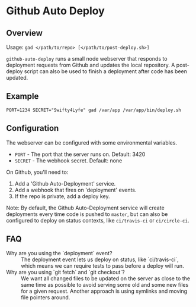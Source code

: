 # Github Auto Deploy

## Overview

Usage: `gad </path/to/repo> [</path/to/post-deploy.sh>]`

`github-auto-deploy` runs a small node webserver that responds to deployment requests from Github and updates the local repository.
A post-deploy script can also be used to finish a deployment after code has been updated.

## Example

```
PORT=1234 SECRET="Swifty4Lyfe" gad /var/app /var/app/bin/deploy.sh
```

## Configuration

The webserver can be configured with some environmental variables.

* `PORT` - The port that the server runs on. Default: 3420
* `SECRET` - The webhook secret. Default: none

On Github, you'll need to:

1. Add a 'Github Auto-Deployment' service.
2. Add a webhook that fires on 'deployment' events.
3. If the repo is private, add a deploy key.

Note: By default, the Github Auto-Deployment service will create deployments every time code is pushed to `master`, but can also be configured to deploy on status contexts, like `ci/travis-ci` or `ci/circle-ci`.

## FAQ

<dl>
  <dt>Why are you using the `deployment` event?</dt>
  <dd>The deployment event lets us deploy on status, like `ci/travis-ci`, which means we can require tests to pass before a deploy will run.</dd>
  
  <dt>Why are you using `git fetch` and `git checkout`?</dt>
  <dd>We want all changed files to be updated on the server as close to the same time as possible to avoid serving some old and some new files for a given request. Another approach is using symlinks and moving file pointers around.</dd>
</dl>
